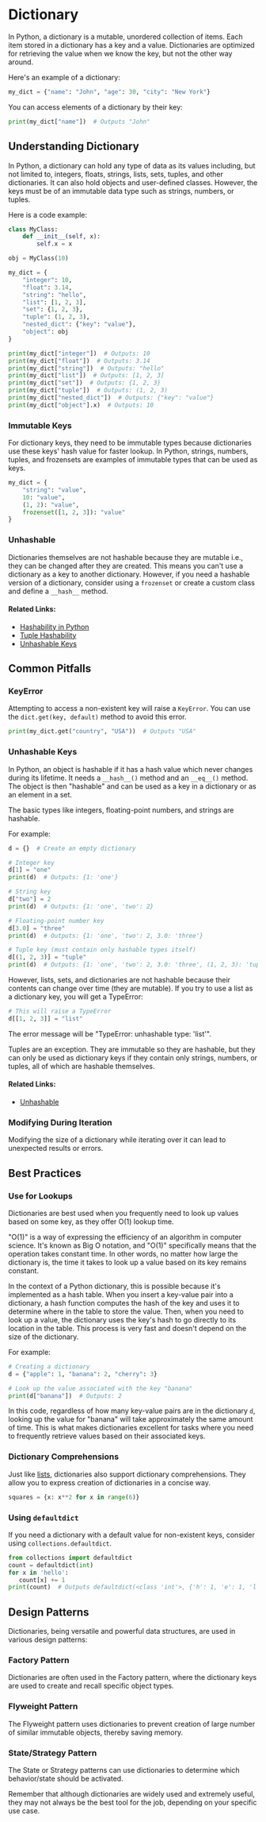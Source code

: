 # Dictionary

In Python, a dictionary is a mutable, unordered collection of items. Each item stored in a dictionary has a key and a value. Dictionaries are optimized for retrieving the value when we know the key, but not the other way around.

Here's an example of a dictionary:

```python title="main.py"
my_dict = {"name": "John", "age": 30, "city": "New York"}
```

You can access elements of a dictionary by their key:

```python title="main.py"
print(my_dict["name"])  # Outputs "John"
```

## Understanding Dictionary

In Python, a dictionary can hold any type of data as its values including, but not limited to, integers, floats, strings, lists, sets, tuples, and other dictionaries. It can also hold objects and user-defined classes. However, the keys must be of an immutable data type such as strings, numbers, or tuples.

Here is a code example:

```python title="main.py"
class MyClass:
    def __init__(self, x):
        self.x = x

obj = MyClass(10)

my_dict = {
    "integer": 10,
    "float": 3.14,
    "string": "hello",
    "list": [1, 2, 3],
    "set": {1, 2, 3},
    "tuple": (1, 2, 3),
    "nested_dict": {"key": "value"},
    "object": obj
}

print(my_dict["integer"])  # Outputs: 10
print(my_dict["float"])  # Outputs: 3.14
print(my_dict["string"])  # Outputs: "hello"
print(my_dict["list"])  # Outputs: [1, 2, 3]
print(my_dict["set"])  # Outputs: {1, 2, 3}
print(my_dict["tuple"])  # Outputs: (1, 2, 3)
print(my_dict["nested_dict"])  # Outputs: {"key": "value"}
print(my_dict["object"].x)  # Outputs: 10
```

### Immutable Keys

For dictionary keys, they need to be immutable types because dictionaries use these keys' hash value for faster lookup. In Python, strings, numbers, tuples, and frozensets are examples of immutable types that can be used as keys.

```python title="main.py"
my_dict = {
    "string": "value",
    10: "value",
    (1, 2): "value",
    frozenset([1, 2, 3]): "value"
}
```

### Unhashable

Dictionaries themselves are not hashable because they are mutable i.e., they can be changed after they are created. This means you can't use a dictionary as a key to another dictionary. However, if you need a hashable version of a dictionary, consider using a `frozenset` or create a custom class and define a `__hash__` method.

#### **Related Links:**

- [Hashability in Python](../variables#hashability-in-python)
- [Tuple Hashability](./tuple#hashability)
- [Unhashable Keys](./dict#unhashable-keys)

## Common Pitfalls

### KeyError

Attempting to access a non-existent key will raise a `KeyError`. You can use the `dict.get(key, default)` method to avoid this error.

```python title="main.py"
print(my_dict.get("country", "USA"))  # Outputs "USA"
```

### Unhashable Keys

In Python, an object is hashable if it has a hash value which never changes during its lifetime. It needs a `__hash__()` method and an `__eq__()` method. The object is then "hashable" and can be used as a key in a dictionary or as an element in a set.

The basic types like integers, floating-point numbers, and strings are hashable.

For example:

```python title="main.py"
d = {}  # Create an empty dictionary

# Integer key
d[1] = "one"
print(d)  # Outputs: {1: 'one'}

# String key
d["two"] = 2
print(d)  # Outputs: {1: 'one', 'two': 2}

# Floating-point number key
d[3.0] = "three"
print(d)  # Outputs: {1: 'one', 'two': 2, 3.0: 'three'}

# Tuple key (must contain only hashable types itself)
d[(1, 2, 3)] = "tuple"
print(d)  # Outputs: {1: 'one', 'two': 2, 3.0: 'three', (1, 2, 3): 'tuple'}
```

However, lists, sets, and dictionaries are not hashable because their contents can change over time (they are mutable). If you try to use a list as a dictionary key, you will get a TypeError:

```python title="main.py"
# This will raise a TypeError
d[[1, 2, 3]] = "list"
```

The error message will be "TypeError: unhashable type: 'list'".

Tuples are an exception. They are immutable so they are hashable, but they can only be used as dictionary keys if they contain only strings, numbers, or tuples, all of which are hashable themselves.

#### **Related Links:**

- [Unhashable](./dict#unhashable)

### Modifying During Iteration

Modifying the size of a dictionary while iterating over it can lead to unexpected results or errors.

## Best Practices

### Use for Lookups

Dictionaries are best used when you frequently need to look up values based on some key, as they offer O(1) lookup time.

"O(1)" is a way of expressing the efficiency of an algorithm in computer science. It's known as Big O notation, and "O(1)" specifically means that the operation takes constant time. In other words, no matter how large the dictionary is, the time it takes to look up a value based on its key remains constant.

In the context of a Python dictionary, this is possible because it's implemented as a hash table. When you insert a key-value pair into a dictionary, a hash function computes the hash of the key and uses it to determine where in the table to store the value. Then, when you need to look up a value, the dictionary uses the key's hash to go directly to its location in the table. This process is very fast and doesn't depend on the size of the dictionary.

For example:

```python title="main.py"
# Creating a dictionary
d = {"apple": 1, "banana": 2, "cherry": 3}

# Look up the value associated with the key "banana"
print(d["banana"])  # Outputs: 2
```

In this code, regardless of how many key-value pairs are in the dictionary `d`, looking up the value for "banana" will take approximately the same amount of time. This is what makes dictionaries excellent for tasks where you need to frequently retrieve values based on their associated keys.

### Dictionary Comprehensions

Just like [lists](./list#list-comprehensions), dictionaries also support dictionary comprehensions. They allow you to express creation of dictionaries in a concise way.

```python title="main.py"
squares = {x: x**2 for x in range(6)}
```

### Using `defaultdict`

If you need a dictionary with a default value for non-existent keys, consider using `collections.defaultdict`.

```python title="main.py"
from collections import defaultdict
count = defaultdict(int)
for x in 'hello':
   count[x] += 1
print(count)  # Outputs defaultdict(<class 'int'>, {'h': 1, 'e': 1, 'l': 2, 'o': 1})
```

## Design Patterns

Dictionaries, being versatile and powerful data structures, are used in various design patterns:

### Factory Pattern

 Dictionaries are often used in the Factory pattern, where the dictionary keys are used to create and recall specific object types.

### Flyweight Pattern

The Flyweight pattern uses dictionaries to prevent creation of large number of similar immutable objects, thereby saving memory.

### State/Strategy Pattern

The State or Strategy patterns can use dictionaries to determine which behavior/state should be activated.

Remember that although dictionaries are widely used and extremely useful, they may not always be the best tool for the job, depending on your specific use case.
